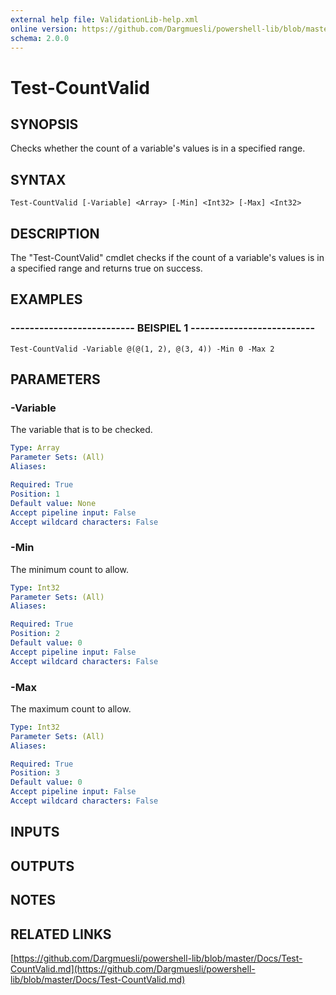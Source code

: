 ```yaml
---
external help file: ValidationLib-help.xml
online version: https://github.com/Dargmuesli/powershell-lib/blob/master/Docs/Test-CountValid.md
schema: 2.0.0
---
```


# Test-CountValid

## SYNOPSIS
Checks whether the count of a variable's values is in a specified range.

## SYNTAX

```
Test-CountValid [-Variable] <Array> [-Min] <Int32> [-Max] <Int32>
```

## DESCRIPTION
The "Test-CountValid" cmdlet checks if the count of a variable's values is in a specified range and returns true on success.

## EXAMPLES

### -------------------------- BEISPIEL 1 --------------------------
```
Test-CountValid -Variable @(@(1, 2), @(3, 4)) -Min 0 -Max 2
```

## PARAMETERS

### -Variable
The variable that is to be checked.

```yaml
Type: Array
Parameter Sets: (All)
Aliases: 

Required: True
Position: 1
Default value: None
Accept pipeline input: False
Accept wildcard characters: False
```

### -Min
The minimum count to allow.

```yaml
Type: Int32
Parameter Sets: (All)
Aliases: 

Required: True
Position: 2
Default value: 0
Accept pipeline input: False
Accept wildcard characters: False
```

### -Max
The maximum count to allow.

```yaml
Type: Int32
Parameter Sets: (All)
Aliases: 

Required: True
Position: 3
Default value: 0
Accept pipeline input: False
Accept wildcard characters: False
```

## INPUTS

## OUTPUTS

## NOTES

## RELATED LINKS

[https://github.com/Dargmuesli/powershell-lib/blob/master/Docs/Test-CountValid.md](https://github.com/Dargmuesli/powershell-lib/blob/master/Docs/Test-CountValid.md)

